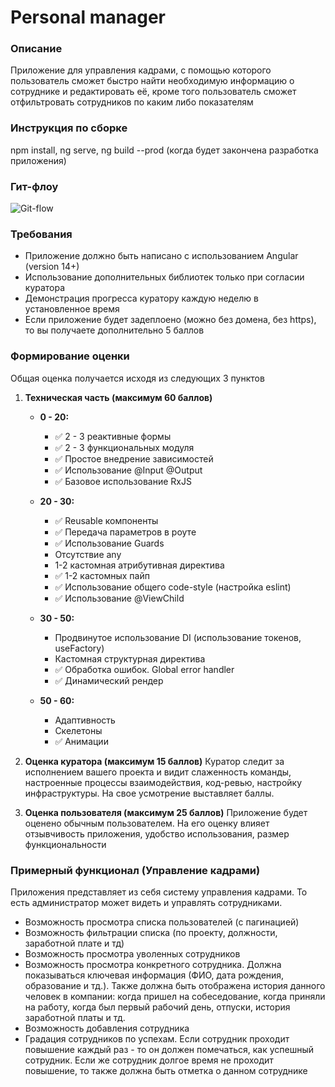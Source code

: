 # Personal manager

### Описание
Приложение для управления кадрами, с помощью которого пользователь сможет быстро найти необходимую информацию о сотруднике и редактировать её,
кроме того пользователь сможет отфильтровать сотрудников по каким либо показателям

### Инструкция по сборке
npm install, 
ng serve, 
ng build --prod (когда будет закончена разработка приложения)


### Гит-флоу
<image src="./git-flow.jpg" alt="Git-flow"/>

### Требования

- Приложение должно быть написано с использованием Angular (version 14+)
- Использование дополнительных библиотек только при согласии куратора
- Демонстрация прогресса куратору каждую неделю в установленное время
- Если приложение будет задеплоено (можно без домена, без https), то вы получаете дополнительно 5 баллов




### Формирование оценки

Общая оценка получается исходя из следующих 3 пунктов

1. **Техническая часть (максимум 60 баллов)**

    * **0 - 20:**
        - :white_check_mark: 2 - 3 реактивные формы
        - :white_check_mark: 2 - 3 функциональных модуля
        - :white_check_mark: Простое внедрение зависимостей
        - :white_check_mark: Использование @Input @Output
        - :white_check_mark: Базовое использование RxJS

    * **20 - 30:**
        - :white_check_mark: Reusable компоненты
        - :white_check_mark: Передача параметров в роуте
        - :white_check_mark: Использование Guards
        - Отсутствие any
        - 1-2 кастомная атрибутивная директива
        - :white_check_mark: 1-2 кастомных пайп
        - :white_check_mark: Использование общего code-style (настройка eslint)
        - :white_check_mark: Использование @ViewChild

    * **30 - 50:**
        - Продвинутое использование DI (использование токенов, useFactory)
        - Кастомная структурная директива
        - :white_check_mark: Обработка ошибок. Global error handler
        - :white_check_mark: Динамический рендер

    * **50 - 60:**
        - Адаптивность
        - Скелетоны
        - :white_check_mark: Анимации


2. **Оценка куратора (максимум 15 баллов)**
Куратор следит за исполнением вашего проекта и видит слаженность команды, настроенные процессы взаимодействия, код-ревью, настройку инфраструктуры. На свое усмотрение выставляет баллы.


3. **Оценка пользователя (максимум 25 баллов)**
Приложение будет оценено обычным пользователем. На его оценку влияет отзывчивость приложения, удобство использования, размер функциональности




### Примерный функционал (Управление кадрами)

Приложения представляет из себя систему управления кадрами. То есть администратор может видеть и управлять сотрудниками.

- Возможность просмотра списка пользователей (с пагинацией)
- Возможность фильтрации списка (по проекту, должности, заработной плате и тд)
- Возможность просмотра уволенных сотрудников
- Возможность просмотра конкретного сотрудника. Должна показываться ключевая информация (ФИО, дата рождения, образование и тд.). Также должна быть отображена история данного человек в компании: когда пришел на собеседование, когда приняли на работу, когда был первый рабочий день, отпуски, история заработной платы и тд.
- Возможность добавления сотрудника
- Градация сотрудников по успехам. Если сотрудник проходит повышение каждый раз - то он должен помечаться, как успешный сотрудник. Если же сотрудник долгое время не проходит повышение, то также должна быть отметка о данном сотруднике


